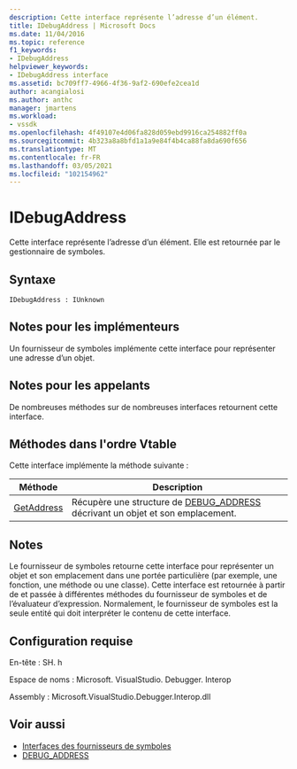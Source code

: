 ```yaml
---
description: Cette interface représente l’adresse d’un élément.
title: IDebugAddress | Microsoft Docs
ms.date: 11/04/2016
ms.topic: reference
f1_keywords:
- IDebugAddress
helpviewer_keywords:
- IDebugAddress interface
ms.assetid: bc709ff7-4966-4f36-9af2-690efe2cea1d
author: acangialosi
ms.author: anthc
manager: jmartens
ms.workload:
- vssdk
ms.openlocfilehash: 4f49107e4d06fa828d059ebd9916ca254882ff0a
ms.sourcegitcommit: 4b323a8a8bfd1a1a9e84f4b4ca88fa8da690f656
ms.translationtype: MT
ms.contentlocale: fr-FR
ms.lasthandoff: 03/05/2021
ms.locfileid: "102154962"
---
```

# <a name="idebugaddress"></a>IDebugAddress
Cette interface représente l’adresse d’un élément. Elle est retournée par le gestionnaire de symboles.

## <a name="syntax"></a>Syntaxe

```
IDebugAddress : IUnknown
```

## <a name="notes-for-implementers"></a>Notes pour les implémenteurs
 Un fournisseur de symboles implémente cette interface pour représenter une adresse d’un objet.

## <a name="notes-for-callers"></a>Notes pour les appelants
 De nombreuses méthodes sur de nombreuses interfaces retournent cette interface.

## <a name="methods-in-vtable-order"></a>Méthodes dans l'ordre Vtable
 Cette interface implémente la méthode suivante :

|Méthode|Description|
|------------|-----------------|
|[GetAddress](../../../extensibility/debugger/reference/idebugaddress-getaddress.md)|Récupère une structure de [DEBUG_ADDRESS](../../../extensibility/debugger/reference/debug-address.md) décrivant un objet et son emplacement.|

## <a name="remarks"></a>Notes
 Le fournisseur de symboles retourne cette interface pour représenter un objet et son emplacement dans une portée particulière (par exemple, une fonction, une méthode ou une classe). Cette interface est retournée à partir de et passée à différentes méthodes du fournisseur de symboles et de l’évaluateur d’expression. Normalement, le fournisseur de symboles est la seule entité qui doit interpréter le contenu de cette interface.

## <a name="requirements"></a>Configuration requise
 En-tête : SH. h

 Espace de noms : Microsoft. VisualStudio. Debugger. Interop

 Assembly : Microsoft.VisualStudio.Debugger.Interop.dll

## <a name="see-also"></a>Voir aussi
- [Interfaces des fournisseurs de symboles](../../../extensibility/debugger/reference/symbol-provider-interfaces.md)
- [DEBUG_ADDRESS](../../../extensibility/debugger/reference/debug-address.md)

